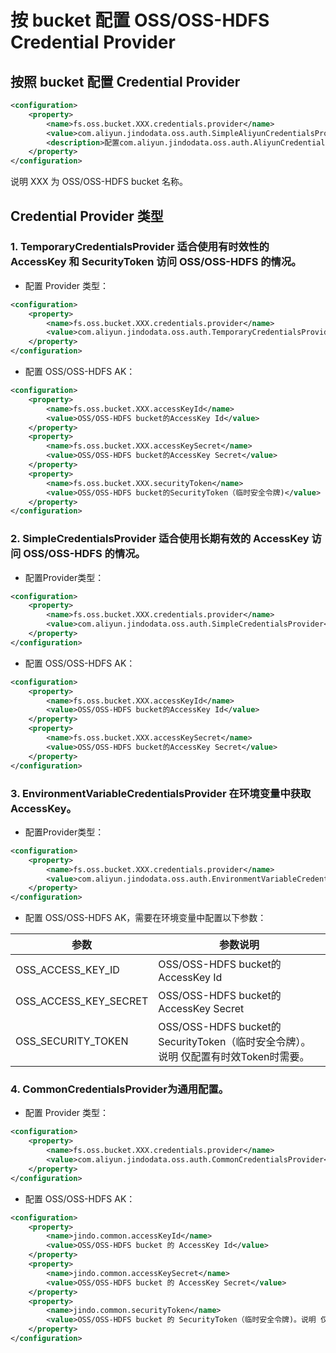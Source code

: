 # 按 bucket 配置 OSS/OSS-HDFS Credential Provider

## 按照 bucket 配置 Credential Provider

```xml
<configuration>
    <property>
        <name>fs.oss.bucket.XXX.credentials.provider</name>
        <value>com.aliyun.jindodata.oss.auth.SimpleAliyunCredentialsProvider,com.aliyun.jindodata.oss.auth.EnvironmentVariableCredentialsProvider,com.aliyun.jindodata.oss.auth.CommonCredentialsProvider</value>
        <description>配置com.aliyun.jindodata.oss.auth.AliyunCredentialsProvider的实现类，多个类时使用英文逗号（, ）隔开，按照先后顺序读取Credential直至读到有效的Credential。Provider详情请参见Credential Provider类型。</description>
    </property>
</configuration>
```
说明 XXX 为 OSS/OSS-HDFS bucket 名称。

## Credential Provider 类型

### 1. TemporaryCredentialsProvider 适合使用有时效性的 AccessKey 和 SecurityToken 访问 OSS/OSS-HDFS 的情况。
* 配置 Provider 类型：

```xml
<configuration>
    <property>
        <name>fs.oss.bucket.XXX.credentials.provider</name>
        <value>com.aliyun.jindodata.oss.auth.TemporaryCredentialsProvider</value>
    </property>
</configuration>
```

* 配置 OSS/OSS-HDFS AK：

```xml
<configuration>
    <property>
        <name>fs.oss.bucket.XXX.accessKeyId</name>
        <value>OSS/OSS-HDFS bucket的AccessKey Id</value>
    </property>
    <property>
        <name>fs.oss.bucket.XXX.accessKeySecret</name>
        <value>OSS/OSS-HDFS bucket的AccessKey Secret</value>
    </property>
    <property>
        <name>fs.oss.bucket.XXX.securityToken</name>
        <value>OSS/OSS-HDFS bucket的SecurityToken（临时安全令牌)</value>
    </property>
</configuration>
```

### 2. SimpleCredentialsProvider 适合使用长期有效的 AccessKey 访问 OSS/OSS-HDFS 的情况。
* 配置Provider类型：

```xml
<configuration>
    <property>
        <name>fs.oss.bucket.XXX.credentials.provider</name>
        <value>com.aliyun.jindodata.oss.auth.SimpleCredentialsProvider</value>
    </property>
</configuration>
```

* 配置 OSS/OSS-HDFS AK：

```xml
<configuration>
    <property>
        <name>fs.oss.bucket.XXX.accessKeyId</name>
        <value>OSS/OSS-HDFS bucket的AccessKey Id</value>
    </property>
    <property>
        <name>fs.oss.bucket.XXX.accessKeySecret</name>
        <value>OSS/OSS-HDFS bucket的AccessKey Secret</value>
    </property>
</configuration>
```

### 3. EnvironmentVariableCredentialsProvider 在环境变量中获取 AccessKey。
* 配置Provider类型：

```xml
<configuration>
    <property>
        <name>fs.oss.bucket.XXX.credentials.provider</name>
        <value>com.aliyun.jindodata.oss.auth.EnvironmentVariableCredentialsProvider</value>
    </property>
</configuration>
```

* 配置 OSS/OSS-HDFS AK，需要在环境变量中配置以下参数：

| 参数                                    | 参数说明             |
| ------------------------------------------| ----------------- |
| OSS_ACCESS_KEY_ID                      | OSS/OSS-HDFS bucket的AccessKey Id |
| OSS_ACCESS_KEY_SECRET                  | OSS/OSS-HDFS bucket的AccessKey Secret |
| OSS_SECURITY_TOKEN                     | OSS/OSS-HDFS bucket的SecurityToken（临时安全令牌）。说明 仅配置有时效Token时需要。|


### 4. CommonCredentialsProvider为通用配置。
* 配置 Provider 类型：

```xml
<configuration>
    <property>
        <name>fs.oss.bucket.XXX.credentials.provider</name>
        <value>com.aliyun.jindodata.oss.auth.CommonCredentialsProvider</value>
    </property>
</configuration>
```

* 配置 OSS/OSS-HDFS AK：

```xml
<configuration>
    <property>
        <name>jindo.common.accessKeyId</name>
        <value>OSS/OSS-HDFS bucket 的 AccessKey Id</value>
    </property>
    <property>
        <name>jindo.common.accessKeySecret</name>
        <value>OSS/OSS-HDFS bucket 的 AccessKey Secret</value>
    </property>
    <property>
        <name>jindo.common.securityToken</name>
        <value>OSS/OSS-HDFS bucket 的 SecurityToken（临时安全令牌)。说明 仅配置有时效 Token 时需要。</value>
    </property>
</configuration>
```
